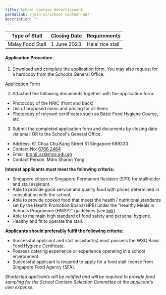 ```yaml
---
title: School Canteen Advertisement
permalink: /join-us/school-canteen-ad/
description: ""
---
```

| Type of Stall | Closing Date | Requirements |
| -------- | -------- | -------- |
| Malay Food Stall | 1 June 2023 | Halal rice stall |

#### Application Procedure

1. Download and complete the application form. You may also request for a hardcopy from the School’s General Office.

[Application Form](/files/canteen%20application%20form%20bf7%20(2018).pdf)

2. Attached the following documents together with the application form:
* Photocopy of the NRIC (front and back)
* List of proposed menu and pricing for all items
* Photocopy of relevant certificates such as Basic Food Hygiene Course, etc

3. Submit the completed application form and documents by closing date via email OR to the School's General Office.

* Address: 61 Choa Chu Kang Street 51 Singapore 689333
* Contact No: [6766 2464](tel:+6567662464)
* Email: [kranji_ss@moe.edu.sg](mailto:kranji_ss@moe.edu.sg)
* Contact Person: Mdm Sharon Yong

**Interest applicants must meet the following criteria:**
* Singapore citizen or Singapore Permanent Resident (SPR) for stallholder and stall assistant.
* Able to provide good service and quality food with prices determined in consultation with the school.
* Able to provide cooked food that meets the health / nutritional standards set by the Health Promotion Board (HPB) under the "Healthy Meals in Schools Programme (HMSP)" guidelines (see [link](https://www.hpb.gov.sg/schools/school-programmes/healthy-meals-in-schools-programme)).
* Able to maintain high standard of food safety and personal hygiene.
* Healthy and fit to operate the stall.

**Applicants should preferably fulfil the following criteria:**
* Successful applicant and stall assistant(s) must possess the WSQ Basic Food Hygiene Certificate.
* Possess catering experience or experience operating in a school environment.
* Successful applicant is required to apply for a food stall license from Singapore Food Agency (SFA). 

*Shortlisted applicants will be notified and will be required to provide food sampling for the School Canteen Selection Committee at the applicant's own expense.*